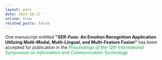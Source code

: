 ```yaml
---
layout: post
date: 2023-10-17
inline: true
related_posts: false
---
```


One manuscript entitled <b>"<i>SER-Fuse:</i> An Emotion Recognition Application Utilizing Multi-Modal, Multi-Lingual, and Multi-Feature Fusion"</b> has been accepted for publication in the <span style="color: #00ab37;"><i>Proceedings of the 12th International Symposium on Information and Communication Technology</i></span>